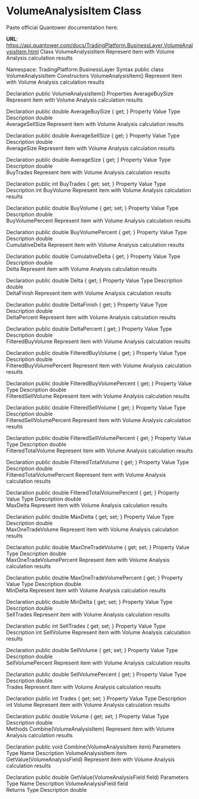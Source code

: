 # VolumeAnalysisItem Class

Paste official Quantower documentation here.

**URL**: https://api.quantower.com/docs/TradingPlatform.BusinessLayer.VolumeAnalysisItem.html
Class VolumeAnalysisItem
Represent item with Volume Analysis calculation results

Namespace: TradingPlatform.BusinessLayer
Syntax
public class VolumeAnalysisItem
Constructors
VolumeAnalysisItem()
Represent item with Volume Analysis calculation results

Declaration
public VolumeAnalysisItem()
Properties
AverageBuySize
Represent item with Volume Analysis calculation results

Declaration
public double AverageBuySize { get; }
Property Value
Type	Description
double	
AverageSellSize
Represent item with Volume Analysis calculation results

Declaration
public double AverageSellSize { get; }
Property Value
Type	Description
double	
AverageSize
Represent item with Volume Analysis calculation results

Declaration
public double AverageSize { get; }
Property Value
Type	Description
double	
BuyTrades
Represent item with Volume Analysis calculation results

Declaration
public int BuyTrades { get; set; }
Property Value
Type	Description
int	
BuyVolume
Represent item with Volume Analysis calculation results

Declaration
public double BuyVolume { get; set; }
Property Value
Type	Description
double	
BuyVolumePercent
Represent item with Volume Analysis calculation results

Declaration
public double BuyVolumePercent { get; }
Property Value
Type	Description
double	
CumulativeDelta
Represent item with Volume Analysis calculation results

Declaration
public double CumulativeDelta { get; }
Property Value
Type	Description
double	
Delta
Represent item with Volume Analysis calculation results

Declaration
public double Delta { get; }
Property Value
Type	Description
double	
DeltaFinish
Represent item with Volume Analysis calculation results

Declaration
public double DeltaFinish { get; }
Property Value
Type	Description
double	
DeltaPercent
Represent item with Volume Analysis calculation results

Declaration
public double DeltaPercent { get; }
Property Value
Type	Description
double	
FilteredBuyVolume
Represent item with Volume Analysis calculation results

Declaration
public double FilteredBuyVolume { get; }
Property Value
Type	Description
double	
FilteredBuyVolumePercent
Represent item with Volume Analysis calculation results

Declaration
public double FilteredBuyVolumePercent { get; }
Property Value
Type	Description
double	
FilteredSellVolume
Represent item with Volume Analysis calculation results

Declaration
public double FilteredSellVolume { get; }
Property Value
Type	Description
double	
FilteredSellVolumePercent
Represent item with Volume Analysis calculation results

Declaration
public double FilteredSellVolumePercent { get; }
Property Value
Type	Description
double	
FilteredTotalVolume
Represent item with Volume Analysis calculation results

Declaration
public double FilteredTotalVolume { get; }
Property Value
Type	Description
double	
FilteredTotalVolumePercent
Represent item with Volume Analysis calculation results

Declaration
public double FilteredTotalVolumePercent { get; }
Property Value
Type	Description
double	
MaxDelta
Represent item with Volume Analysis calculation results

Declaration
public double MaxDelta { get; set; }
Property Value
Type	Description
double	
MaxOneTradeVolume
Represent item with Volume Analysis calculation results

Declaration
public double MaxOneTradeVolume { get; set; }
Property Value
Type	Description
double	
MaxOneTradeVolumePercent
Represent item with Volume Analysis calculation results

Declaration
public double MaxOneTradeVolumePercent { get; }
Property Value
Type	Description
double	
MinDelta
Represent item with Volume Analysis calculation results

Declaration
public double MinDelta { get; set; }
Property Value
Type	Description
double	
SellTrades
Represent item with Volume Analysis calculation results

Declaration
public int SellTrades { get; set; }
Property Value
Type	Description
int	
SellVolume
Represent item with Volume Analysis calculation results

Declaration
public double SellVolume { get; set; }
Property Value
Type	Description
double	
SellVolumePercent
Represent item with Volume Analysis calculation results

Declaration
public double SellVolumePercent { get; }
Property Value
Type	Description
double	
Trades
Represent item with Volume Analysis calculation results

Declaration
public int Trades { get; set; }
Property Value
Type	Description
int	
Volume
Represent item with Volume Analysis calculation results

Declaration
public double Volume { get; set; }
Property Value
Type	Description
double	
Methods
Combine(VolumeAnalysisItem)
Represent item with Volume Analysis calculation results

Declaration
public void Combine(VolumeAnalysisItem item)
Parameters
Type	Name	Description
VolumeAnalysisItem	item	
GetValue(VolumeAnalysisField)
Represent item with Volume Analysis calculation results

Declaration
public double GetValue(VolumeAnalysisField field)
Parameters
Type	Name	Description
VolumeAnalysisField	field	
Returns
Type	Description
double	

